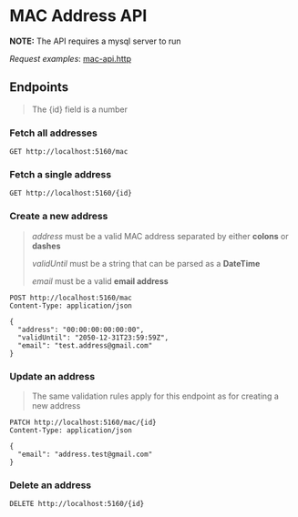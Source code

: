 # MAC Address API

**NOTE:** The API requires a mysql server to run

_Request examples_: [mac-api.http](./mac-api.http)

## Endpoints

> The {id} field is a number

### Fetch all addresses

```http
GET http://localhost:5160/mac
```

### Fetch a single address

```http
GET http://localhost:5160/{id}
```

### Create a new address

> _address_ must be a valid MAC address separated by either **colons** or **dashes**
>
> _validUntil_ must be a string that can be parsed as a **DateTime**
>
> _email_ must be a valid **email address**

```http
POST http://localhost:5160/mac
Content-Type: application/json

{
  "address": "00:00:00:00:00:00",
  "validUntil": "2050-12-31T23:59:59Z",
  "email": "test.address@gmail.com"
}
```

### Update an address

> The same validation rules apply for this endpoint as for creating a new address

```http
PATCH http://localhost:5160/mac/{id}
Content-Type: application/json

{
  "email": "address.test@gmail.com"
}
```

### Delete an address

```http
DELETE http://localhost:5160/{id}
```
